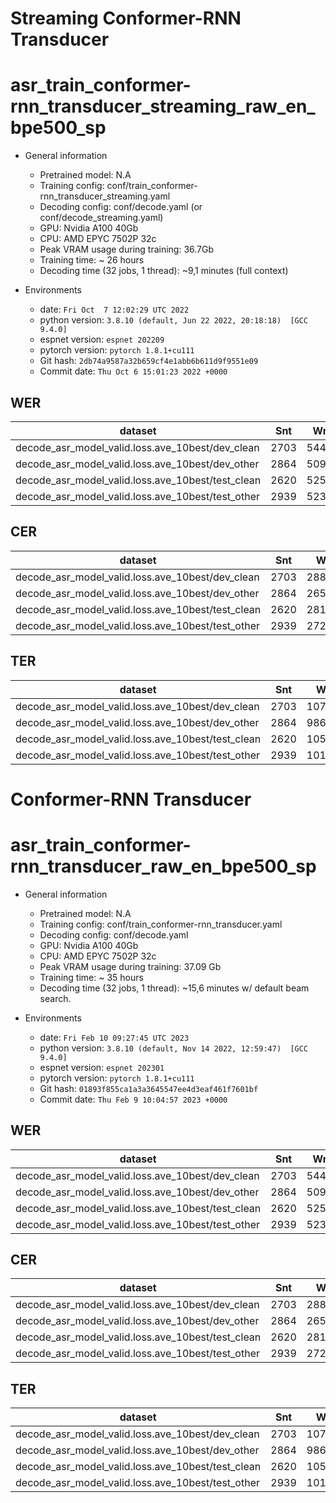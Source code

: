 # Streaming Conformer-RNN Transducer
# asr_train_conformer-rnn_transducer_streaming_raw_en_bpe500_sp

- General information
  - Pretrained model: N.A
  - Training config: conf/train_conformer-rnn_transducer_streaming.yaml
  - Decoding config: conf/decode.yaml (or conf/decode_streaming.yaml)
  - GPU: Nvidia A100 40Gb
  - CPU: AMD EPYC 7502P 32c
  - Peak VRAM usage during training: 36.7Gb
  - Training time: ~ 26 hours
  - Decoding time (32 jobs, 1 thread): ~9,1 minutes (full context)

- Environments
  - date: `Fri Oct  7 12:02:29 UTC 2022`
  - python version: `3.8.10 (default, Jun 22 2022, 20:18:18)  [GCC 9.4.0]`
  - espnet version: `espnet 202209`
  - pytorch version: `pytorch 1.8.1+cu111`
  - Git hash: `2db74a9587a32b659cf4e1abb6b611d9f9551e09`
  - Commit date: `Thu Oct 6 15:01:23 2022 +0000`

## WER

|dataset|Snt|Wrd|Corr|Sub|Del|Ins|Err|S.Err|
|---|---|---|---|---|---|---|---|---|
|decode_asr_model_valid.loss.ave_10best/dev_clean|2703|54402|94.3|5.2|0.5|0.7|6.4|56.9|
|decode_asr_model_valid.loss.ave_10best/dev_other|2864|50948|83.4|14.8|1.8|1.9|18.5|82.1|
|decode_asr_model_valid.loss.ave_10best/test_clean|2620|52576|93.8|5.6|0.7|0.8|7.0|58.9|
|decode_asr_model_valid.loss.ave_10best/test_other|2939|52343|82.9|15.0|2.0|1.8|18.9|83.5|

## CER

|dataset|Snt|Wrd|Corr|Sub|Del|Ins|Err|S.Err|
|---|---|---|---|---|---|---|---|---|
|decode_asr_model_valid.loss.ave_10best/dev_clean|2703|288456|98.2|1.0|0.8|0.6|2.4|56.9|
|decode_asr_model_valid.loss.ave_10best/dev_other|2864|265951|93.1|4.1|2.9|1.9|8.9|82.1|
|decode_asr_model_valid.loss.ave_10best/test_clean|2620|281530|98.0|1.1|0.9|0.6|2.6|58.9|
|decode_asr_model_valid.loss.ave_10best/test_other|2939|272758|93.0|4.0|3.0|1.8|8.9|83.5|

## TER

|dataset|Snt|Wrd|Corr|Sub|Del|Ins|Err|S.Err|
|---|---|---|---|---|---|---|---|---|
|decode_asr_model_valid.loss.ave_10best/dev_clean|2703|107929|95.0|3.6|1.4|0.6|5.5|56.9|
|decode_asr_model_valid.loss.ave_10best/dev_other|2864|98610|84.7|11.6|3.6|2.2|17.4|82.1|
|decode_asr_model_valid.loss.ave_10best/test_clean|2620|105724|94.7|3.7|1.6|0.6|6.0|58.9|
|decode_asr_model_valid.loss.ave_10best/test_other|2939|101026|84.3|11.6|4.1|2.0|17.7|83.5|

# Conformer-RNN Transducer
# asr_train_conformer-rnn_transducer_raw_en_bpe500_sp

- General information
  - Pretrained model: N.A
  - Training config: conf/train_conformer-rnn_transducer.yaml
  - Decoding config: conf/decode.yaml
  - GPU: Nvidia A100 40Gb
  - CPU: AMD EPYC 7502P 32c
  - Peak VRAM usage during training: 37.09 Gb
  - Training time: ~ 35 hours
  - Decoding time (32 jobs, 1 thread): ~15,6 minutes w/ default beam search.

- Environments
  - date: `Fri Feb 10 09:27:45 UTC 2023`
  - python version: `3.8.10 (default, Nov 14 2022, 12:59:47)  [GCC 9.4.0]`
  - espnet version: `espnet 202301`
  - pytorch version: `pytorch 1.8.1+cu111`
  - Git hash: `01893f855ca1a3a3645547ee4d3eaf461f7601bf`
  - Commit date: `Thu Feb 9 10:04:57 2023 +0000`

## WER

|dataset|Snt|Wrd|Corr|Sub|Del|Ins|Err|S.Err|
|---|---|---|---|---|---|---|---|---|
|decode_asr_model_valid.loss.ave_10best/dev_clean|2703|54402|94.9|4.7|0.5|0.6|5.8|53.6|
|decode_asr_model_valid.loss.ave_10best/dev_other|2864|50948|84.9|13.4|1.6|1.8|16.9|78.9|
|decode_asr_model_valid.loss.ave_10best/test_clean|2620|52576|94.6|4.8|0.6|0.6|6.0|54.8|
|decode_asr_model_valid.loss.ave_10best/test_other|2939|52343|84.7|13.6|1.8|1.6|17.0|80.1|

## CER

|dataset|Snt|Wrd|Corr|Sub|Del|Ins|Err|S.Err|
|---|---|---|---|---|---|---|---|---|
|decode_asr_model_valid.loss.ave_10best/dev_clean|2703|288456|98.4|0.9|0.6|0.6|2.1|53.6|
|decode_asr_model_valid.loss.ave_10best/dev_other|2864|265951|93.8|3.7|2.4|1.8|8.0|78.9|
|decode_asr_model_valid.loss.ave_10best/test_clean|2620|281530|98.4|0.9|0.7|0.5|2.2|54.8|
|decode_asr_model_valid.loss.ave_10best/test_other|2939|272758|93.9|3.6|2.5|1.7|7.9|80.1|

## TER

|dataset|Snt|Wrd|Corr|Sub|Del|Ins|Err|S.Err|
|---|---|---|---|---|---|---|---|---|
|decode_asr_model_valid.loss.ave_10best/dev_clean|2703|107929|95.5|3.4|1.1|0.6|5.0|53.6|
|decode_asr_model_valid.loss.ave_10best/dev_other|2864|98610|86.2|10.6|3.2|2.0|15.9|78.9|
|decode_asr_model_valid.loss.ave_10best/test_clean|2620|105724|95.5|3.2|1.3|0.6|5.1|54.8|
|decode_asr_model_valid.loss.ave_10best/test_other|2939|101026|86.0|10.4|3.5|1.9|15.9|80.1|
